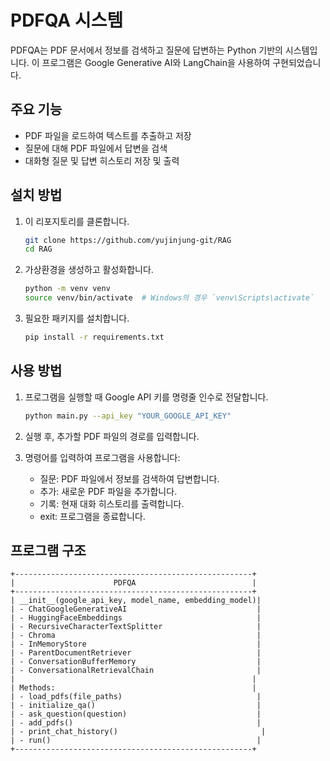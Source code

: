 # PDFQA 시스템

PDFQA는 PDF 문서에서 정보를 검색하고 질문에 답변하는 Python 기반의 시스템입니다. 이 프로그램은 Google Generative AI와 LangChain을 사용하여 구현되었습니다.

## 주요 기능

- PDF 파일을 로드하여 텍스트를 추출하고 저장
- 질문에 대해 PDF 파일에서 답변을 검색
- 대화형 질문 및 답변 히스토리 저장 및 출력

## 설치 방법

1. 이 리포지토리를 클론합니다.

    ```bash
    git clone https://github.com/yujinjung-git/RAG
    cd RAG
    ```

2. 가상환경을 생성하고 활성화합니다.

    ```bash
    python -m venv venv
    source venv/bin/activate  # Windows의 경우 `venv\Scripts\activate`
    ```

3. 필요한 패키지를 설치합니다.

    ```bash
    pip install -r requirements.txt
    ```

## 사용 방법

1. 프로그램을 실행할 때 Google API 키를 명령줄 인수로 전달합니다.

    ```bash
    python main.py --api_key "YOUR_GOOGLE_API_KEY"
    ```

2. 실행 후, 추가할 PDF 파일의 경로를 입력합니다.

3. 명령어를 입력하여 프로그램을 사용합니다:
    - 질문: PDF 파일에서 정보를 검색하여 답변합니다.
    - 추가: 새로운 PDF 파일을 추가합니다.
    - 기록: 현재 대화 히스토리를 출력합니다.
    - exit: 프로그램을 종료합니다.

## 프로그램 구조

```plaintext
+-----------------------------------------------------+
|                      PDFQA                          |
+-----------------------------------------------------+
| __init__(google_api_key, model_name, embedding_model)|
| - ChatGoogleGenerativeAI                             |
| - HuggingFaceEmbeddings                              |
| - RecursiveCharacterTextSplitter                     |
| - Chroma                                             |
| - InMemoryStore                                      |
| - ParentDocumentRetriever                            |
| - ConversationBufferMemory                           |
| - ConversationalRetrievalChain                       |
|                                                     |
| Methods:                                            |
| - load_pdfs(file_paths)                              |
| - initialize_qa()                                    |
| - ask_question(question)                             |
| - add_pdfs()                                         |
| - print_chat_history()                                |
| - run()                                              |
+-----------------------------------------------------+


